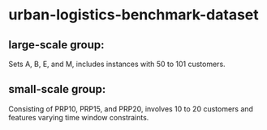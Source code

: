 # urban-logistics-benchmark-dataset
## large-scale group: 
Sets A, B, E, and M, includes instances with 50 to 101 customers. 
## small-scale group: 
Consisting of PRP10, PRP15, and PRP20, involves 10 to 20 customers and features varying time window constraints.
